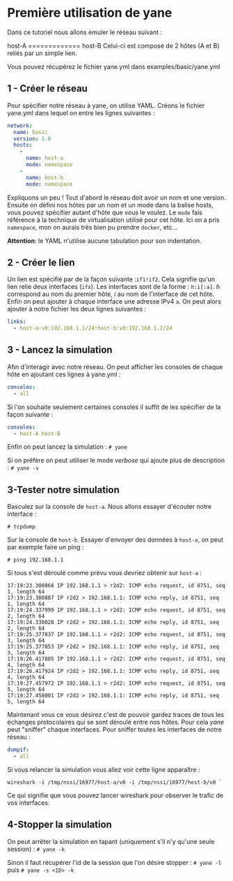 Première utilisation de yane
============================


Dans ce tutoriel nous allons émuler le réseau suivant :

host-A	=============	host-B
Celui-ci est composé de 2 hôtes (A et B) reliés par un simple lien.

Vous pouvez récupérez le fichier yane.yml dans examples/basic/yane.yml


1 - Créer le réseau
-----------------
Pour spécifier notre réseau à yane, on utilise YAML.
Créons le fichier yane.yml dans lequel on entre les lignes suivantes :
```yaml
network:
  name: basic
  version: 1.0
  hosts:
    -
      name: host-a
      mode: namespace
    -  
      name: host-b
      mode: namespace
```
Expliquons un peu ! Tout d'abord le réseau doit avoir un nom et une version. Ensuite on défini nos hôtes par un nom et un mode dans la balise hosts, vous pouvez spécifier autant d'hôte que vous le voulez. Le `mode` fais référence à la technique de virtualisation utilisé pour cet hôte. Ici on a pris `namespace`, mon on aurais très bien pu prendre `docker`, etc...

**Attention**: le YAML n'utilise aucune tabulation pour son indentation.

2 - Créer le lien
---------------

Un lien est spécifié par de la façon suivante :`if1!if2`. Cela signifie qu'un lien relie deux interfaces (`ifx`). Les interfaces sont de la forme : `h:i[:a]`. *h* correspond au nom du premier hôte, *i* au nom de l'interface de cet hôte. Enfin on peut ajouter à chaque interface une adresse IPv4 `a`.
On peut alors ajouter à notre fichier les deux lignes suivantes :
```yaml
links:
  - host-a:v0:192.168.1.1/24!host-b:v0:192.168.1.2/24
```
3 - Lancez la simulation
----------------------

Afin d'interagir avec notre réseau. On peut afficher les consoles de chaque hôte en ajoutant ces lignes à yane.yml :
```yaml
consoles:
  - all
```
Si l'on souhaite seulement certaines consoles il suffit de les spécifier de la façon suivante :
```yaml
consoles:
  - host-A host-B
```
Enfin on peut lancez la simulation :
`# yane`

Si on préfère on peut utiliser le mode _verbose_ qui ajoute plus de description :
`# yane -v`

3-Tester notre simulation
-------------------------

Basculez sur la console de `host-a`. Nous allons essayer d'écouter notre interface :

	# tcpdump

Sur la console de `host-b`. Essayer d'envoyer des données à `host-a`, on peut par exemple faire un ping :

	# ping 192.168.1.1

Si tous s'est déroulé comme prévu vous devriez obtenir sur `host-a` :

	17:19:23.300866 IP 192.168.1.1 > r2d2: ICMP echo request, id 8751, seq 1, length 64
	17:19:23.300887 IP r2d2 > 192.168.1.1: ICMP echo reply, id 8751, seq 1, length 64
	17:19:24.337999 IP 192.168.1.1 > r2d2: ICMP echo request, id 8751, seq 2, length 64
	17:19:24.338028 IP r2d2 > 192.168.1.1: ICMP echo reply, id 8751, seq 2, length 64
	17:19:25.377837 IP 192.168.1.1 > r2d2: ICMP echo request, id 8751, seq 3, length 64
	17:19:25.377853 IP r2d2 > 192.168.1.1: ICMP echo reply, id 8751, seq 3, length 64
	17:19:26.417885 IP 192.168.1.1 > r2d2: ICMP echo request, id 8751, seq 4, length 64
	17:19:26.417924 IP r2d2 > 192.168.1.1: ICMP echo reply, id 8751, seq 4, length 64
	17:19:27.457972 IP 192.168.1.1 > r2d2: ICMP echo request, id 8751, seq 5, length 64
	17:19:27.458001 IP r2d2 > 192.168.1.1: ICMP echo reply, id 8751, seq 5, length 64

Maintenant vous ce vous désirez c'est de pouvoir gardez traces de tous les échanges protocolaires qui se sont déroulé entre nos hôtes.
Pour cela _yane_ peut "sniffer" chaque interfaces.
Pour sniffer toutes les interfaces de notre réseau :
```yaml
dumpif:
  - all
```
Si vous relancer la simulation vous allez voir cette ligne apparaître :

```
wireshark -i /tmp/nssi/16977/host-a/v0 -i /tmp/nssi/16977/host-b/v0 `
```
Ce qui signifie que vous pouvez lancer wireshark pour observer le trafic de vos interfaces.

4-Stopper la simulation
-----------------------

On peut arrêter la simulation en tapant (uniquement s'il n'y qu'une seule session) : `# yane -k`

Sinon il faut récupérer l'id de la session que l'on désire stopper : `# yane -l` puis `# yane -s <ID> -k`
